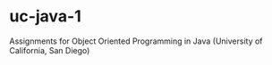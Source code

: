 # uc-java-1
Assignments for Object Oriented Programming in Java 
(University of California, San Diego)
